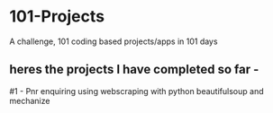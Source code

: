 101-Projects
============

A challenge, 101 coding based projects/apps in 101 days

heres the projects I have completed so far -
------------------------------------------

#1 - Pnr enquiring using webscraping with python beautifulsoup and mechanize
